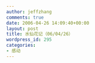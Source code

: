```yaml
---
author: jeffzhang
comments: true
date: 2006-04-26 14:09:40+00:00
layout: post
title: 水仙花记（06/04/26）
wordpress_id: 295
categories:
- 感动
---
```


